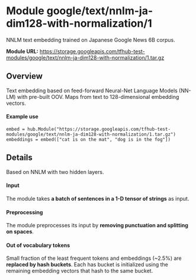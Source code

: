 # Module google/text/nnlm-ja-dim128-with-normalization/1
NNLM text embedding trained on Japanese Google News 6B corpus.

**Module URL:** https://storage.googleapis.com/tfhub-test-modules/google/text/nnlm-ja-dim128-with-normalization/1.tar.gz

## Overview

Text embedding based on feed-forward Neural-Net Language Models (NN-LM) with
pre-built OOV. Maps from text to 128-dimensional embedding vectors.

#### Example use
```
embed = hub.Module("https://storage.googleapis.com/tfhub-test-modules/google/text/nnlm-ja-dim128-with-normalization/1.tar.gz")
embeddings = embed(["cat is on the mat", "dog is in the fog"])
```

## Details
Based on NNLM with two hidden layers.

#### Input
The module takes **a batch of sentences in a 1-D tensor of strings** as input.

#### Preprocessing
The module preprocesses its input by **removing punctuation and splitting on spaces**.

#### Out of vocabulary tokens
Small fraction of the least frequent tokens and embeddings (~2.5%) are
**replaced by hash buckets**. Each has bucket is initialized using the remaining
embedding vectors that hash to the same bucket.

